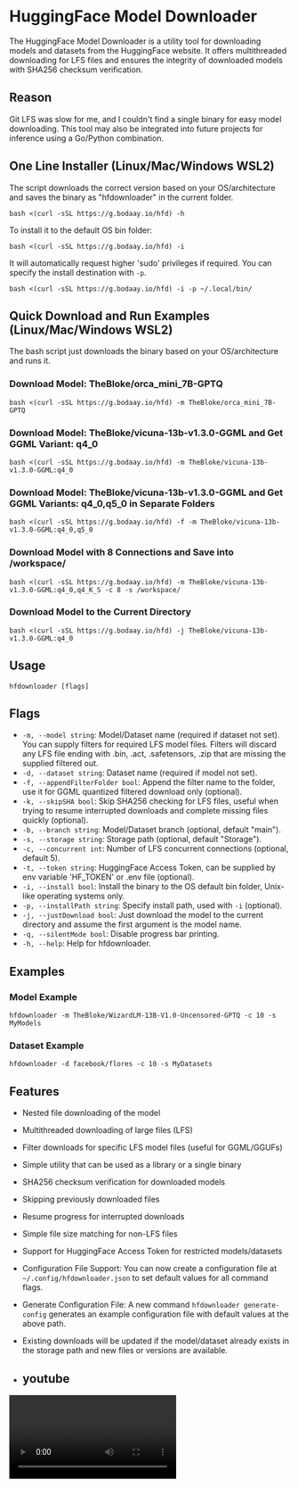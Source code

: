 # HuggingFace Model Downloader

The HuggingFace Model Downloader is a utility tool for downloading models and datasets from the HuggingFace website. It offers multithreaded downloading for LFS files and ensures the integrity of downloaded models with SHA256 checksum verification.

## Reason

Git LFS was slow for me, and I couldn't find a single binary for easy model downloading. This tool may also be integrated into future projects for inference using a Go/Python combination.

## One Line Installer (Linux/Mac/Windows WSL2)

The script downloads the correct version based on your OS/architecture and saves the binary as "hfdownloader" in the current folder.

```shell
bash <(curl -sSL https://g.bodaay.io/hfd) -h
```

To install it to the default OS bin folder:

```shell
bash <(curl -sSL https://g.bodaay.io/hfd) -i
```

It will automatically request higher 'sudo' privileges if required. You can specify the install destination with `-p`.

```shell
bash <(curl -sSL https://g.bodaay.io/hfd) -i -p ~/.local/bin/
```

## Quick Download and Run Examples (Linux/Mac/Windows WSL2)

The bash script just downloads the binary based on your OS/architecture and runs it.

### Download Model: TheBloke/orca_mini_7B-GPTQ

```shell
bash <(curl -sSL https://g.bodaay.io/hfd) -m TheBloke/orca_mini_7B-GPTQ
```

### Download Model: TheBloke/vicuna-13b-v1.3.0-GGML and Get GGML Variant: q4_0

```shell
bash <(curl -sSL https://g.bodaay.io/hfd) -m TheBloke/vicuna-13b-v1.3.0-GGML:q4_0
```

### Download Model: TheBloke/vicuna-13b-v1.3.0-GGML and Get GGML Variants: q4_0,q5_0 in Separate Folders

```shell
bash <(curl -sSL https://g.bodaay.io/hfd) -f -m TheBloke/vicuna-13b-v1.3.0-GGML:q4_0,q5_0
```

### Download Model with 8 Connections and Save into /workspace/

```shell
bash <(curl -sSL https://g.bodaay.io/hfd) -m TheBloke/vicuna-13b-v1.3.0-GGML:q4_0,q4_K_S -c 8 -s /workspace/
```

### Download Model to the Current Directory

```shell
bash <(curl -sSL https://g.bodaay.io/hfd) -j TheBloke/vicuna-13b-v1.3.0-GGML:q4_0
```

## Usage

```shell
hfdownloader [flags]
```

## Flags

- `-m, --model string`: Model/Dataset name (required if dataset not set). You can supply filters for required LFS model files. Filters will discard any LFS file ending with .bin, .act, .safetensors, .zip that are missing the supplied filtered out.
- `-d, --dataset string`: Dataset name (required if model not set).
- `-f, --appendFilterFolder bool`: Append the filter name to the folder, use it for GGML quantized filtered download only (optional).
- `-k, --skipSHA bool`: Skip SHA256 checking for LFS files, useful when trying to resume interrupted downloads and complete missing files quickly (optional).
- `-b, --branch string`: Model/Dataset branch (optional, default "main").
- `-s, --storage string`: Storage path (optional, default "Storage").
- `-c, --concurrent int`: Number of LFS concurrent connections (optional, default 5).
- `-t, --token string`: HuggingFace Access Token, can be supplied by env variable 'HF_TOKEN' or .env file (optional).
- `-i, --install bool`: Install the binary to the OS default bin folder, Unix-like operating systems only.
- `-p, --installPath string`: Specify install path, used with `-i` (optional).
- `-j, --justDownload bool`: Just download the model to the current directory and assume the first argument is the model name.
- `-q, --silentMode bool`: Disable progress bar printing.
- `-h, --help`: Help for hfdownloader.

## Examples

### Model Example

```shell
hfdownloader -m TheBloke/WizardLM-13B-V1.0-Uncensored-GPTQ -c 10 -s MyModels
```

### Dataset Example

```shell
hfdownloader -d facebook/flores -c 10 -s MyDatasets
```

## Features

- Nested file downloading of the model
- Multithreaded downloading of large files (LFS)
- Filter downloads for specific LFS model files (useful for GGML/GGUFs)
- Simple utility that can be used as a library or a single binary
- SHA256 checksum verification for downloaded models
- Skipping previously downloaded files
- Resume progress for interrupted downloads
- Simple file size matching for non-LFS files
- Support for HuggingFace Access Token for restricted models/datasets
- Configuration File Support: You can now create a configuration file at `~/.config/hfdownloader.json` to set default values for all command flags.
- Generate Configuration File: A new command `hfdownloader generate-config` generates an example configuration file with default values at the above path.
- Existing downloads will be updated if the model/dataset already exists in the storage path and new files or versions are available.

- ## youtube
[<video src="" />](https://www.youtube.com/watch?v=DSLwboFJJK4)
